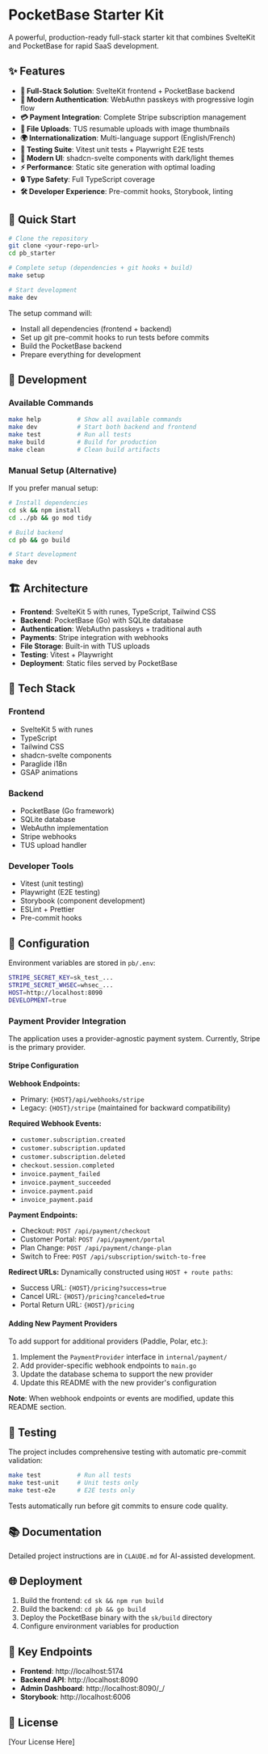 # PocketBase Starter Kit

A powerful, production-ready full-stack starter kit that combines SvelteKit and PocketBase for rapid SaaS development.

## ✨ Features

- **🚀 Full-Stack Solution**: SvelteKit frontend + PocketBase backend
- **🔐 Modern Authentication**: WebAuthn passkeys with progressive login flow
- **💳 Payment Integration**: Complete Stripe subscription management
- **📁 File Uploads**: TUS resumable uploads with image thumbnails
- **🌍 Internationalization**: Multi-language support (English/French)
- **🧪 Testing Suite**: Vitest unit tests + Playwright E2E tests
- **🎨 Modern UI**: shadcn-svelte components with dark/light themes
- **⚡ Performance**: Static site generation with optimal loading
- **🔒 Type Safety**: Full TypeScript coverage
- **🛠️ Developer Experience**: Pre-commit hooks, Storybook, linting

## 🚀 Quick Start

```bash
# Clone the repository
git clone <your-repo-url>
cd pb_starter

# Complete setup (dependencies + git hooks + build)
make setup

# Start development
make dev
```

The setup command will:
- Install all dependencies (frontend + backend)
- Set up git pre-commit hooks to run tests before commits
- Build the PocketBase backend
- Prepare everything for development

## 📖 Development

### Available Commands

```bash
make help          # Show all available commands
make dev           # Start both backend and frontend
make test          # Run all tests
make build         # Build for production
make clean         # Clean build artifacts
```

### Manual Setup (Alternative)

If you prefer manual setup:

```bash
# Install dependencies
cd sk && npm install
cd ../pb && go mod tidy

# Build backend
cd pb && go build

# Start development
make dev
```

## 🏗️ Architecture

- **Frontend**: SvelteKit 5 with runes, TypeScript, Tailwind CSS
- **Backend**: PocketBase (Go) with SQLite database
- **Authentication**: WebAuthn passkeys + traditional auth
- **Payments**: Stripe integration with webhooks
- **File Storage**: Built-in with TUS uploads
- **Testing**: Vitest + Playwright
- **Deployment**: Static files served by PocketBase

## 📱 Tech Stack

### Frontend
- SvelteKit 5 with runes
- TypeScript
- Tailwind CSS
- shadcn-svelte components
- Paraglide i18n
- GSAP animations

### Backend
- PocketBase (Go framework)
- SQLite database
- WebAuthn implementation
- Stripe webhooks
- TUS upload handler

### Developer Tools
- Vitest (unit testing)
- Playwright (E2E testing)
- Storybook (component development)
- ESLint + Prettier
- Pre-commit hooks

## 🔧 Configuration

Environment variables are stored in `pb/.env`:

```bash
STRIPE_SECRET_KEY=sk_test_...
STRIPE_SECRET_WHSEC=whsec_...
HOST=http://localhost:8090
DEVELOPMENT=true
```

### Payment Provider Integration

The application uses a provider-agnostic payment system. Currently, Stripe is the primary provider.

#### Stripe Configuration

**Webhook Endpoints:**
- Primary: `{HOST}/api/webhooks/stripe`
- Legacy: `{HOST}/stripe` (maintained for backward compatibility)

**Required Webhook Events:**
- `customer.subscription.created`
- `customer.subscription.updated` 
- `customer.subscription.deleted`
- `checkout.session.completed`
- `invoice.payment_failed`
- `invoice.payment_succeeded`
- `invoice.payment.paid`
- `invoice_payment.paid`

**Payment Endpoints:**
- Checkout: `POST /api/payment/checkout`
- Customer Portal: `POST /api/payment/portal`
- Plan Change: `POST /api/payment/change-plan`
- Switch to Free: `POST /api/subscription/switch-to-free`

**Redirect URLs:**
Dynamically constructed using `HOST + route paths`:
- Success URL: `{HOST}/pricing?success=true`  
- Cancel URL: `{HOST}/pricing?canceled=true`
- Portal Return URL: `{HOST}/pricing`

#### Adding New Payment Providers

To add support for additional providers (Paddle, Polar, etc.):

1. Implement the `PaymentProvider` interface in `internal/payment/`
2. Add provider-specific webhook endpoints to `main.go`
3. Update the database schema to support the new provider
4. Update this README with the new provider's configuration

**Note**: When webhook endpoints or events are modified, update this README section.

## 🧪 Testing

The project includes comprehensive testing with automatic pre-commit validation:

```bash
make test          # Run all tests
make test-unit     # Unit tests only
make test-e2e      # E2E tests only
```

Tests automatically run before git commits to ensure code quality.

## 📚 Documentation

Detailed project instructions are in `CLAUDE.md` for AI-assisted development.

## 🌐 Deployment

1. Build the frontend: `cd sk && npm run build`
2. Build the backend: `cd pb && go build`
3. Deploy the PocketBase binary with the `sk/build` directory
4. Configure environment variables for production

## 🔗 Key Endpoints

- **Frontend**: http://localhost:5174
- **Backend API**: http://localhost:8090
- **Admin Dashboard**: http://localhost:8090/_/
- **Storybook**: http://localhost:6006

## 📄 License

[Your License Here]